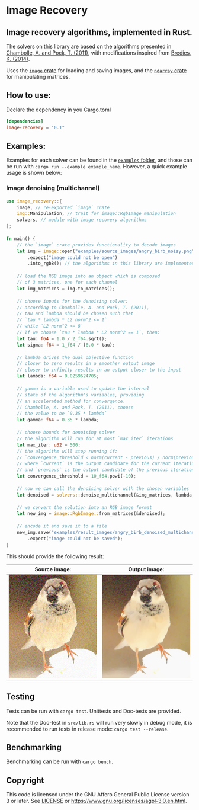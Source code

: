 # Image Recovery

## Image recovery algorithms, implemented in Rust.

The solvers on this library are based on the algorithms presented in [Chambolle, A. and Pock, T. (2011)](https://link.springer.com/article/10.1007/s10851-010-0251-1), with modifications inspired from [Bredies, K. (2014)](https://link.springer.com/chapter/10.1007/978-3-642-54774-4_3).

Uses the [`image` crate](https://docs.rs/image/latest/image/) for loading and saving images, and the [`ndarray` crate](https://docs.rs/ndarray/latest/ndarray/index.html) for manipulating matrices.

## How to use:

Declare the dependency in you Cargo.toml

```toml
[dependencies]
image-recovery = "0.1"
```

## Examples:

Examples for each solver can be found in the [`examples` folder](https://github.com/lily-mosquitoes/image-recovery/examples), and those can be run with `cargo run --example example_name`. However, a quick example usage is shown below:

### Image denoising (multichannel)

```rust
use image_recovery::{
    image, // re-exported `image` crate
    img::Manipulation, // trait for image::RgbImage manipulation
    solvers, // module with image recovery algorithms
};

fn main() {
    // the `image` crate provides functionality to decode images
    let img = image::open("examples/source_images/angry_birb_noisy.png")
        .expect("image could not be open")
        .into_rgb8(); // the algorithms in this library are implemented for RGB images

    // load the RGB image into an object which is composed
    // of 3 matrices, one for each channel
    let img_matrices = img.to_matrices();

    // choose inputs for the denoising solver:
    // according to Chambolle, A. and Pock, T. (2011),
    // tau and lambda should be chosen such that
    // `tau * lambda * L2 norm^2 <= 1`
    // while `L2 norm^2 <= 8`
    // If we choose `tau * lambda * L2 norm^2 == 1`, then:
    let tau: f64 = 1.0 / 2_f64.sqrt();
    let sigma: f64 = 1_f64 / (8.0 * tau);

    // lambda drives the dual objective function
    // closer to zero results in a smoother output image
    // closer to infinity results in an output closer to the input
    let lambda: f64 = 0.0259624705;

    // gamma is a variable used to update the internal
    // state of the algorithm's variables, providing
    // an accelerated method for convergence.
    // Chambolle, A. and Pock, T. (2011), choose
    // the value to be `0.35 * lambda`
    let gamma: f64 = 0.35 * lambda;

    // choose bounds for denoising solver
    // the algorithm will run for at most `max_iter` iterations
    let max_iter: u32 = 500;
    // the algorithm will stop running if:
    // `convergence_threshold < norm(current - previous) / norm(previous)`
    // where `current` is the output candidate for the current iteration,
    // and `previous` is the output candidate of the previous iteration.
    let convergence_threshold = 10_f64.powi(-10);

    // now we can call the denoising solver with the chosen variables
    let denoised = solvers::denoise_multichannel(&img_matrices, lambda, tau, sigma, gamma, max_iter, convergence_threshold);

    // we convert the solution into an RGB image format
    let new_img = image::RgbImage::from_matrices(&denoised);

    // encode it and save it to a file
    new_img.save("examples/result_images/angry_birb_denoised_multichannel.png")
        .expect("image could not be saved");
}
```

This should provide the following result:

Source image: | Output image:
---|---
![source image, noisy](examples/source_images/angry_birb_noisy.png) | ![output image, denoised](examples/result_images/angry_birb_denoised_multichannel.png)

## Testing

Tests can be run with `cargo test`. Unittests and Doc-tests are provided.

Note that the Doc-test in `src/lib.rs` will run very slowly in debug mode, it is recommended to run tests in release mode: `cargo test --release`.

## Benchmarking

Benchmarking can be run with `cargo bench`.

## Copyright

This code is licensed under the GNU Affero General Public License version 3 or later. See [LICENSE](https://github.com/lily-mosquitoes/image-recovery/LICENSE) or https://www.gnu.org/licenses/agpl-3.0.en.html.
